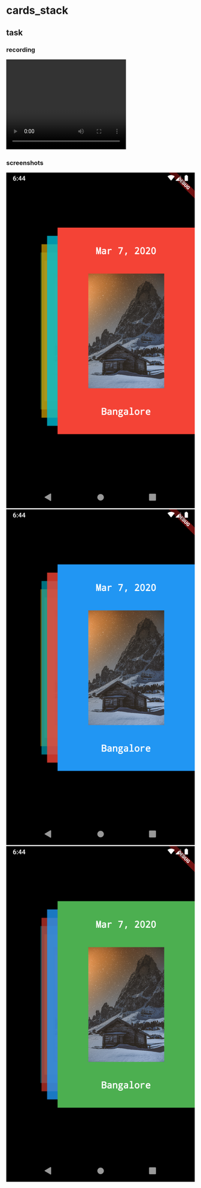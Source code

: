 # cards_stack

## task

### recording
 <video width="320" height="240" controls>
  <source src="screenshots/screen_recording.mp4" type="video/mp4">
</video> 

### screenshots

![](screenshots/Screenshot_1.png)
![](screenshots/Screenshot_2.png)
![](screenshots/Screenshot_3.png)
